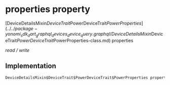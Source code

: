 


# properties property






[DeviceDetailsMixin$DeviceTrait$PowerDeviceTrait$PowerProperties](../../package-yonomi_sdk_dart_graphql_devices_device_query.graphql/DeviceDetailsMixin$DeviceTrait$PowerDeviceTrait$PowerProperties-class.md) properties
  
_read / write_






## Implementation

```dart
DeviceDetailsMixin$DeviceTrait$PowerDeviceTrait$PowerProperties properties;


```







